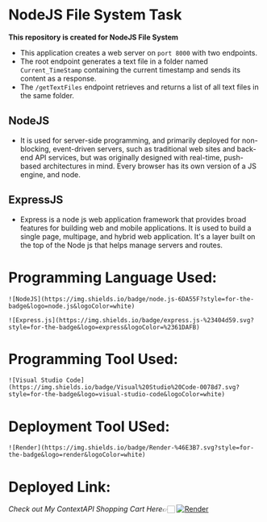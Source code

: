 # NodeJS File System Task

**This repository is created for NodeJS File System**

- This application creates a web server on `port 8000` with two endpoints. 
- The root endpoint generates a text file in a folder named `Current_TimeStamp` containing the current timestamp and sends its content as a response. 
- The `/getTextFiles` endpoint retrieves and returns a list of all text files in the same folder.


## NodeJS
  - It is used for server-side programming, and primarily deployed for non-blocking, event-driven servers, such as traditional web sites and back-end API services, but was originally designed with real-time, push-based architectures in mind. Every browser has its own version of a JS engine, and node.

## ExpressJS
  - Express is a node js web application framework that provides broad features for building web and mobile applications. It is used to build a single page, multipage, and hybrid web application. It's a layer built on the top of the Node js that helps manage servers and routes.

  # Programming Language Used:
    ![NodeJS](https://img.shields.io/badge/node.js-6DA55F?style=for-the-badge&logo=node.js&logoColor=white)

    ![Express.js](https://img.shields.io/badge/express.js-%23404d59.svg?style=for-the-badge&logo=express&logoColor=%2361DAFB)

  # Programming Tool Used:
    ![Visual Studio Code](https://img.shields.io/badge/Visual%20Studio%20Code-0078d7.svg?style=for-the-badge&logo=visual-studio-code&logoColor=white)

  # Deployment Tool USed:
    ![Render](https://img.shields.io/badge/Render-%46E3B7.svg?style=for-the-badge&logo=render&logoColor=white)

  # Deployed Link:
  *Check out My ContextAPI Shopping Cart  Here*👉🏻 [![Render](https://img.shields.io/badge/Render-%46E3B7.svg?style=for-the-badge&logo=render&logoColor=white)](https://nodejstask-1-6fbq.onrender.com)